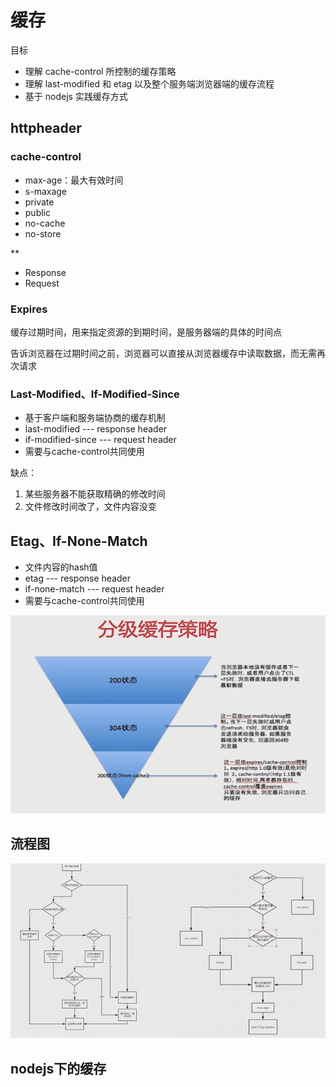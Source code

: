 # 缓存

目标
- 理解 cache-control 所控制的缓存策略
- 理解 last-modified 和 etag 以及整个服务端浏览器端的缓存流程
- 基于 nodejs 实践缓存方式

## httpheader

### cache-control

- max-age：最大有效时间
- s-maxage
- private
- public
- no-cache
- no-store

** 
- Response
- Request

### Expires

缓存过期时间，用来指定资源的到期时间，是服务器端的具体的时间点

告诉浏览器在过期时间之前，浏览器可以直接从浏览器缓存中读取数据，而无需再次请求


### Last-Modified、If-Modified-Since

- 基于客户端和服务端协商的缓存机制
- last-modified --- response header
- if-modified-since --- request header
- 需要与cache-control共同使用

缺点：
1. 某些服务器不能获取精确的修改时间
2. 文件修改时间改了，文件内容没变

## Etag、If-None-Match

- 文件内容的hash值
- etag --- response header
- if-none-match --- request header
- 需要与cache-control共同使用


![06.png](./img/06.png)

## 流程图

![07.png](./img/07.png)

## nodejs下的缓存
